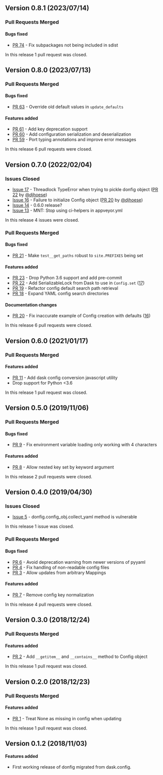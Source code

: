## Version 0.8.1 (2023/07/14)

### Pull Requests Merged

#### Bugs fixed

* [PR 74](https://github.com/pytroll/donfig/pull/74) - Fix subpackages not being included in sdist

In this release 1 pull request was closed.


## Version 0.8.0 (2023/07/13)

### Pull Requests Merged

#### Bugs fixed

* [PR 63](https://github.com/pytroll/donfig/pull/63) - Override old default values in `update_defaults`

#### Features added

* [PR 61](https://github.com/pytroll/donfig/pull/61) - Add key deprecation support
* [PR 60](https://github.com/pytroll/donfig/pull/60) - Add configuration serialization and deserialization
* [PR 59](https://github.com/pytroll/donfig/pull/59) - Port typing annotations and improve error messages

In this release 6 pull requests were closed.


## Version 0.7.0 (2022/02/04)

### Issues Closed

* [Issue 17](https://github.com/pytroll/donfig/issues/17) - Threadlock TypeError when trying to pickle donfig object ([PR 22](https://github.com/pytroll/donfig/pull/22) by [@djhoese](https://github.com/djhoese))
* [Issue 16](https://github.com/pytroll/donfig/issues/16) - Failure to initialize Config object ([PR 20](https://github.com/pytroll/donfig/pull/20) by [@djhoese](https://github.com/djhoese))
* [Issue 14](https://github.com/pytroll/donfig/issues/14) - 0.6.0 release?
* [Issue 13](https://github.com/pytroll/donfig/issues/13) - MNT: Stop using ci-helpers in appveyor.yml

In this release 4 issues were closed.

### Pull Requests Merged

#### Bugs fixed

* [PR 21](https://github.com/pytroll/donfig/pull/21) - Make `test__get_paths` robust to `site.PREFIXES` being set

#### Features added

* [PR 23](https://github.com/pytroll/donfig/pull/23) - Drop Python 3.6 support and add pre-commit
* [PR 22](https://github.com/pytroll/donfig/pull/22) - Add SerializableLock from Dask to use in `Config.set` ([17](https://github.com/pytroll/donfig/issues/17))
* [PR 19](https://github.com/pytroll/donfig/pull/19) - Refactor config default search path retrieval
* [PR 18](https://github.com/pytroll/donfig/pull/18) - Expand YAML config search directories

#### Documentation changes

* [PR 20](https://github.com/pytroll/donfig/pull/20) - Fix inaccurate example of Config creation with defaults ([16](https://github.com/pytroll/donfig/issues/16))

In this release 6 pull requests were closed.


## Version 0.6.0 (2021/01/17)

### Pull Requests Merged

#### Features added

* [PR 11](https://github.com/pytroll/donfig/pull/11) - Add dask config conversion javascript utility
* Drop support for Python <3.6

In this release 1 pull request was closed.


## Version 0.5.0 (2019/11/06)

### Pull Requests Merged

#### Bugs fixed

* [PR 9](https://github.com/pytroll/donfig/pull/9) - Fix environment variable loading only working with 4 characters

#### Features added

* [PR 8](https://github.com/pytroll/donfig/pull/8) - Allow nested key set by keyword argument

In this release 2 pull requests were closed.


## Version 0.4.0 (2019/04/30)

### Issues Closed

* [Issue 5](https://github.com/pytroll/donfig/issues/5) - donfig.config_obj.collect_yaml method is vulnerable

In this release 1 issue was closed.

### Pull Requests Merged

#### Bugs fixed

* [PR 6](https://github.com/pytroll/donfig/pull/6) - Avoid deprecation warning from newer versions of pyyaml
* [PR 4](https://github.com/pytroll/donfig/pull/4) - Fix handling of non-readable config files
* [PR 3](https://github.com/pytroll/donfig/pull/3) - Allow updates from arbitrary Mappings

#### Features added

* [PR 7](https://github.com/pytroll/donfig/pull/7) - Remove config key normalization

In this release 4 pull requests were closed.


## Version 0.3.0 (2018/12/24)

### Pull Requests Merged

#### Features added

* [PR 2](https://github.com/pytroll/donfig/pull/2) - Add ``__getitem__`` and ``__contains__`` method to Config object

In this release 1 pull request was closed.


## Version 0.2.0 (2018/12/23)

### Pull Requests Merged

#### Features added

* [PR 1](https://github.com/pytroll/donfig/pull/1) - Treat None as missing in config when updating

In this release 1 pull request was closed.

## Version 0.1.2 (2018/11/03)

#### Features added

* First working release of donfig migrated from dask.config.
